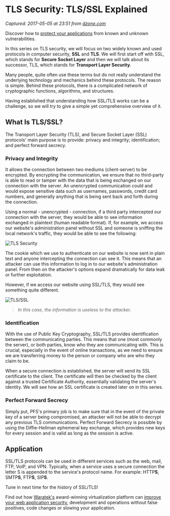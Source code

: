 # TLS Security: TLS/SSL Explained

_Captured: 2017-05-05 at 23:51 from [dzone.com](https://dzone.com/articles/tls-security-tlsssl-explained)_

Discover how to [protect your applications](https://dzone.com/go?i=176121&u=http%3A%2F%2Fwww.waratek.com%2Fsolutions%2Fzero-day-defense%2F%3Futm_source%3DDZone%26utm_campaign%3Dba%26utm_medium%3Dprerolltextad%26utm_content%3Dzeroday) from known and unknown vulnerabilities.

In this series on TLS security, we will focus on two widely known and used protocols in computer security, **SSL** and **TLS**. We will first start off with SSL, which stands for **Secure Socket Layer** and then we will talk about its successor, TLS, which stands for **Transport Layer Security**.

Many people, quite often use these terms but do not really understand the underlying technology and mechanics behind these protocols. The reason is simple. Behind these protocols, there is a complicated network of cryptographic functions, algorithms, and structures.

Having established that understanding how SSL/TLS works can be a challenge, so we will try to give a simple yet comprehensive overview of it.

## What Is TLS/SSL?

The Transport Layer Security (TLS), and Secure Socket Layer (SSL) protocols' main purpose is to provide: privacy and integrity; identification; and perfect forward secrecy.

### Privacy and Integrity

It allows the connection between two mediums (client-server) to be encrypted. By encrypting the communication, we ensure that no third-party is able to read or tamper with the data that is being exchanged on our connection with the server. An unencrypted communication could and would expose sensitive data such as usernames, passwords, credit card numbers, and generally anything that is being sent back and forth during the connection.

Using a normal - unencrypted - connection, if a third party intercepted our connection with the server, they would be able to see information exchanged in plaintext (human readable format). If, for example, we access our website's administration panel without SSL and someone is sniffing the local network's traffic, they would be able to see the following:

![TLS Security ](https://www.acunetix.com/wp-content/uploads/2017/01/image32.png)

The cookie which we use to authenticate on our website is now sent in plain text and anyone intercepting the connection can see it. This means that an attacker can use this information to log in to our website's administration panel. From then on the attacker's options expand dramatically for data leak or further exploitation.

However, if we access our website using SSL/TLS, they would see something quite different.

![TLS/SSL ](https://www.acunetix.com/wp-content/uploads/2017/01/image04-1.png)

> _In this case, the information is useless to the attacker._

### Identification

With the use of Public Key Cryptography, SSL/TLS provides identification between the communicating parties. This means that one (most commonly the server), or both parties, know who they are communicating with. This is crucial, especially in the event of online transactions, as we need to ensure we are transferring money to the person or company who are who they claim to be.

When a secure connection is established, the server will send its SSL certificate to the client. The certificate will then be checked by the client against a trusted Certificate Authority, essentially validating the server's identity. We will see how an SSL certificate is created later on in this series.

### Perfect Forward Secrecy

Simply put, PFS's primary job is to make sure that in the event of the private key of a server being compromised, an attacker will not be able to decrypt any previous TLS communications. Perfect Forward Secrecy is possible by using the Diffie-Hellman ephemeral key exchange, which provides new keys for every session and is valid as long as the session is active.

## Application

SSL/TLS protocols can be used in different services such as the web, mail, FTP, VoIP, and VPN. Typically, when a service uses a secure connection the letter S is appended to the service's protocol name. For example: HTTP**S**, SMTP**S**, FTP**S**, SIP**S**.

Tune in next time for the history of SSL/TLS!

Find out how [Waratek's](https://dzone.com/go?i=176122&u=http%3A%2F%2Fwww.waratek.com%2Fsolutions%2Fapplication-protection%2F%3Futm_source%3DDZone%26utm_campaign%3Dba%26utm_medium%3Dpostrolltextad%26utm_content%3Dappprotect) award-winning virtualization platform can [improve your web application security](https://dzone.com/go?i=176122&u=http%3A%2F%2Fwww.waratek.com%2Fsolutions%2Fapplication-protection%2F%3Futm_source%3DDZone%26utm_campaign%3Dba%26utm_medium%3Dpostrolltextad%26utm_content%3Dappprotect), development and operations without false positives, code changes or slowing your application.
